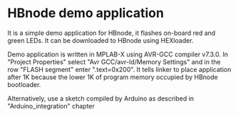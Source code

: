 
# HBnode demo application

It is a simple demo application for HBnode, it flashes on-board red and green LEDs. It can be downloaded to HBnode using HEXloader.

Demo application is written in MPLAB-X using AVR-GCC compiler v7.3.0. In "Project Properties" select "Avr GCC/avr-ld/Memory Settings" and in the row "FLASH segment" enter ".text=0x200". It tells linker to place application after 1K because the lower 1K of program memory occupied by HBnode bootloader.

Alternatively, use a sketch compiled by Arduino as described in "Arduino_integration" chapter
